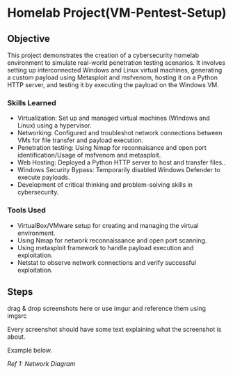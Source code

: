 # Homelab Project(VM-Pentest-Setup)

## Objective

This project demonstrates the creation of a cybersecurity homelab environment to simulate real-world penetration testing scenarios. 
It involves setting up interconnected Windows and Linux virtual machines, generating a custom payload using Metasploit and msfvenom, hosting it on a Python HTTP server, and testing it by executing the payload on the Windows VM.

### Skills Learned

- Virtualization: Set up and managed virtual machines (Windows and Linux) using a hypervisor.
- Networking: Configured and troubleshot network connections between VMs for file transfer and payload execution.
- Penetration testing: Using Nmap for reconnaisance and open port identification/Usage of msfvenom and metasploit.
- Web Hosting: Deployed a Python HTTP server to host and transfer files..
- Windows Security Bypass: Temporarily disabled Windows Defender to execute payloads.
- Development of critical thinking and problem-solving skills in cybersecurity.

### Tools Used

- VirtualBox/VMware setup for creating and managing the virtual environment.
- Using Nmap for network reconnaissance and open port scanning.
- Using metasploit framework to handle payload execution and exploitation.
- Netstat to observe network connections and verify successful exploitation.

## Steps
drag & drop screenshots here or use imgur and reference them using imgsrc

Every screenshot should have some text explaining what the screenshot is about.

Example below.

*Ref 1: Network Diagram*

